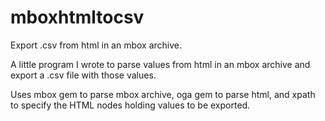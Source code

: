 # mboxhtmltocsv
Export .csv from html in an mbox archive.

A little program I wrote to parse values from html in an mbox archive and export a .csv file with those values.

Uses mbox gem to parse mbox archive, oga gem to parse html, and xpath to specify the HTML nodes holding values to be exported.



